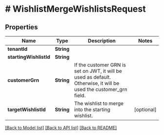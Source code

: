 # # WishlistMergeWishlistsRequest


## Properties 


Name | Type | Description | Notes
------------ | ------------- | ------------- | -------------
**tenantId**| **String** |   |
**startingWishlistId**| **String** |   |
**customerGrn**| **String** | If the customer GRN is set on JWT, it will be used as default. Otherwise, it will be used the customer_grn field.  |
**targetWishlistId**| **String** | The wishlist to merge into the starting wishlist.  | [optional]


[[Back to Model list]](../../README.md#models) [[Back to API list]](../../README.md#endpoints) [[Back to README]](../../README.md)

